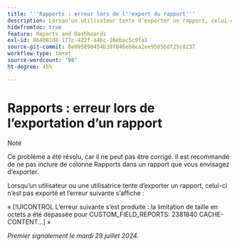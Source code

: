 ```yaml
---
title: '''Rapports : erreur lors de l''export du rapport'''
description: Lorsqu’un utilisateur tente d’exporter un rapport, celui-ci n’est pas exporté et une erreur s’affiche.
hidefromtoc: true
feature: Reports and Dashboards
exl-id: 864081d8-177c-422f-a46c-10ebac5c9fa1
source-git-commit: 8e095890454b39f046eb8ea2ee9505bdf25c8237
workflow-type: tm+mt
source-wordcount: '90'
ht-degree: 45%

---
```


# Rapports : erreur lors de l’exportation d’un rapport

>[!NOTE]
>
>Ce problème a été résolu, car il ne peut pas être corrigé. Il est recommandé de ne pas inclure de colonne Rapports dans un rapport que vous envisagez d’exporter.

Lorsqu’un utilisateur ou une utilisatrice tente d’exporter un rapport, celui-ci n’est pas exporté et l’erreur suivante s’affiche :

« [!UICONTROL L’erreur suivante s’est produite : la limitation de taille en octets a été dépassée pour CUSTOM_FIELD_REPORTS: 2381840 CACHE-CONTENT...] »

_Premier signalement le mardi 29 juillet 2024._
